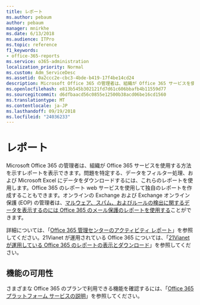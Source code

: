 ```yaml
---
title: レポート
ms.author: pebaum
author: pebaum
manager: mnirkhe
ms.date: 6/13/2018
ms.audience: ITPro
ms.topic: reference
f1_keywords:
- office-365-reports
ms.service: o365-administration
localization_priority: Normal
ms.custom: Adm_ServiceDesc
ms.assetid: 0a2ccc2e-cbc3-4bde-b419-17f4be14cd24
description: Microsoft Office 365 の管理者は、組織が Office 365 サービスを使用する方法を示すレポートを表示できます。問題を特定する、データをフィルター処理、および Microsoft Excel にデータをダウンロードするには、これらのレポートを使用します。Office 365 のレポート web サービスを使用して独自のレポートを作成することもできます。オンラインの Exchange および Exchange オンライン保護 (EOP) の管理者は、マルウェア、スパム、およびルールの検出に関するデータを表示するのには、Office 365 のメール保護のレポートを使用できます。
ms.openlocfilehash: e813b545b302121fd7d61c606bbafb4b11559d77
ms.sourcegitcommit: d6dfbaacd56c0855e12500b38acd06be16cd1560
ms.translationtype: MT
ms.contentlocale: ja-JP
ms.lasthandoff: 09/19/2018
ms.locfileid: "24036233"
---
```

# <a name="reports"></a>レポート

Microsoft Office 365 の管理者は、組織が Office 365 サービスを使用する方法を示すレポートを表示できます。問題を特定する、データをフィルター処理、および Microsoft Excel にデータをダウンロードするには、これらのレポートを使用します。Office 365 のレポート web サービスを使用して独自のレポートを作成することもできます。オンラインの Exchange および Exchange オンライン保護 (EOP) の管理者は、[マルウェア、スパム、およびルールの検出に関するデータを表示するのには Office 365 のメール保護のレポートを使用する](https://go.microsoft.com/fwlink/p/?LinkId=401102)ことができます。
  
詳細については、「[Office 365 管理センターのアクティビティ レポート](https://go.microsoft.com/fwlink/p/?LinkID=270182)」を参照してください。21Vianet が運用されている Office 365 については、「[21Vianet が運用している Office 365 のレポートの表示とダウンロード](http://go.microsoft.com/fwlink/?LinkID=733348&amp;clcid=0x409)」を参照してください。
  
## <a name="feature-availability"></a>機能の可用性

さまざまな Office 365 のプランで利用できる機能を確認するには、「[Office 365 プラットフォーム サービスの説明](https://technet.microsoft.com/en-us/library/office-365-platform-service-description.aspx)」を参照してください。
  

